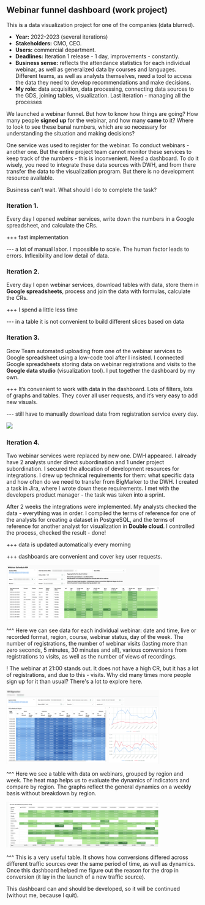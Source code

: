 ## Webinar funnel dashboard (work project)

This is a data visualization project for one of the companies (data blurred).
- **Year:** 2022-2023 (several iterations)
- **Stakeholders:** CMO, CEO.
- **Users:** commercial department.
- **Deadlines:** Iteration 1 release - 1 day, improvements - constantly.
- **Business sense:** reflects the attendance statistics for each individual webinar, as well as generalized data by courses and languages. Different teams, as well as analysts themselves, need a tool to access the data they need to develop recommendations and make decisions.
- **My role:** data acquisition, data processing, connecting data sources to the GDS, joining tables, visualization. Last iteration - managing all the processes

We launched a webinar funnel. But how to know how things are going? How many people **signed up** for the webinar, and how many **came** to it? Where to look to see these banal numbers, which are so necessary for understanding the situation and making decisions?

One service was used to register for the webinar. To conduct webinars - another one. But the entire project team cannot monitor these services to keep track of the numbers - this is inconvenient. Need a dashboard. To do it wisely, you need to integrate these data sources with DWH, and from there transfer the data to the visualization program. But there is no development resource available. 

Business can't wait. What should I do to complete the task?

### Iteration 1. 

Every day I opened webinar services, write down the numbers in a Google spreadsheet, and calculate the CRs.

+++ fast implementation

--- a lot of manual labor. I mpossible to scale. The human factor leads to errors. Inflexibility and low detail of data.

### Iteration 2. 

Every day I open webinar services, download tables with data, store them in **Google spreadsheets**, process and join the data with formulas, calculate the CRs.

+++ I spend a little less time

--- in a table it is not convenient to build different slices based on data

### Iteration 3. 

Grow Team automated uploading from one of the webinar services to Google spreadsheet using a low-code tool after I insisted. I connected Google spreadsheets storing data on webinar registrations and visits to the **Google data studio** (visualization tool). I put together the dashboard by my own.

+++ It’s convenient to work with data in the dashboard. Lots of filters, lots of graphs and tables. They cover all user requests, and it’s very easy to add new visuals.

--- still have to manually download data from registration service every day.

<img src="https://github.com/NalaliiaPV/Visualization-Webinar-attendance/blob/main/GDS_Webinar_attentdance_(blured)_2.jpg" width="300">

### Iteration 4.  

Two webinar services were replaced by new one. DWH appeared. I already have 2 analysts under direct subordination and 1 under project subordination. I secured the allocation of development resources for integrations. I drew up technical requirements for them: what specific data and how often do we need to transfer from BigMarker to the DWH. I created a task in Jira, where I wrote down these requirements. I met with the developers product manager - the task was taken into a sprint. 

After 2 weeks the integrations were implemented. My analysts checked the data - everything was in order. I compiled the terms of reference for one of the analysts for creating a dataset in PostgreSQL, and the terms of reference for another analyst for visualization in **Double cloud**. I controlled the process, checked the result - done!

+++ data is updated automatically every morning

+++ dashboards are convenient and cover key user requests.

<img src="Webinar_Schedule_DC_blurred.jpg" width="400">

^^^ Here we can see data for each individual webinar: date and time, live or recorded format, region, course, webinar status, day of the week. The number of registrations, the number of webinar visits (lasting more than zero seconds, 5 minutes, 30 minutes and all), various conversions from registrations to visits, as well as the number of views of recordings.

! The webinar at 21:00 stands out. It does not have a high CR, but it has a lot of registrations, and due to this - visits. Why did many times more people sign up for it than usual? There's a lot to explore here.

<img src="Dash_for_Mitia_DC_blurred.jpg" width="400">

^^^ Here we see a table with data on webinars, grouped by region and week. The heat map helps us to evaluate the dynamics of indicators and compare by region. The graphs reflect the general dynamics on a weekly basis without breakdown by region.

<img src="CR_by_source_group_blurred.jpg" width="400">

^^^ This is a very useful table. It shows how conversions differed across different traffic sources over the same period of time, as well as dynamics. Once this dashboard helped me figure out the reason for the drop in conversion (it lay in the launch of a new traffic source).

This dashboard can and should be developed, so it will be continued (without me, because I quit).
